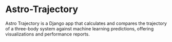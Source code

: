 # Astro-Trajectory
Astro Trajectory is a Django app that calculates and compares the trajectory of a three-body system against machine learning predictions, offering visualizations and performance reports.
